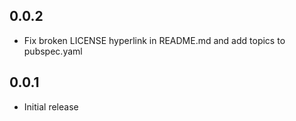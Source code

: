 ## 0.0.2

* Fix broken LICENSE hyperlink in README.md and add topics to pubspec.yaml

## 0.0.1

* Initial release
